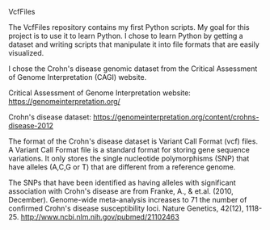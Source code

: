 VcfFiles

The VcfFiles repository contains my first Python scripts.  My goal for this project 
is to use it to learn Python. I chose to learn Python by getting a dataset and writing scripts 
that manipulate it into file formats that are easily visualized.  

I chose the Crohn's disease genomic dataset from the Critical Assessment of Genome Interpretation (CAGI)
website.  

Critical Assessment of Genome Interpretation website: https://genomeinterpretation.org/ 

Crohn's disease dataset: https://genomeinterpretation.org/content/crohns-disease-2012 

The format of the Crohn's disease dataset is Variant Call Format (vcf) files. A Variant Call Format file
is a standard format for storing gene sequence variations. It only stores the single nucleotide polymorphisms (SNP)
that have alleles (A,C,G or T) that are different from a reference genome. 

The SNPs that have been identified as having alleles with significant association with Crohn's disease
are from Franke, A., & et.al. (2010, December). Genome-wide meta-analysis increases to 71 the number of 
confirmed Crohn's disease susceptibility loci. Nature Genetics, 42(12), 1118-25.
http://www.ncbi.nlm.nih.gov/pubmed/21102463 

